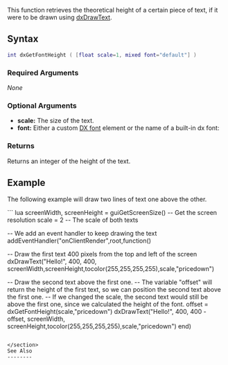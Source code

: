 This function retrieves the theoretical height of a certain piece of text, if it were to be drawn using [dxDrawText](/docs/dxdrawtext.md "wikilink").

Syntax
------

``` lua
int dxGetFontHeight ( [float scale=1, mixed font="default"] )
```

### Required Arguments

*None*

### Optional Arguments

-   **scale:** The size of the text.
-   **font:** Either a custom [DX font](/docs/dx_font.md "wikilink") element or the name of a built-in dx font:

### Returns

Returns an integer of the height of the text.

Example
-------

The following example will draw two lines of text one above the other.

<section name="Client" class="client" show="true">
``` lua
screenWidth, screenHeight = guiGetScreenSize() -- Get the screen resolution
scale = 2  -- The scale of both texts

-- We add an event handler to keep drawing the text 
addEventHandler("onClientRender",root,function()

   -- Draw the first text 400 pixels from the top and left of the screen
   dxDrawText("Hello!", 400, 400, screenWidth,screenHeight,tocolor(255,255,255,255),scale,"pricedown")

   -- Draw the second text above the first one.
   -- The variable "offset" will return the height of the first text, so we can position the second text above the first one. 
   -- If we changed the scale, the second text would still be above the first one, since we calculated the height of the font. 
   offset = dxGetFontHeight(scale,"pricedown")
   dxDrawText("Hello!", 400, 400 - offset, screenWidth, screenHeight,tocolor(255,255,255,255),scale,"pricedown")
end)
```

</section>
See Also
--------
